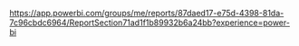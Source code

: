 

https://app.powerbi.com/groups/me/reports/87daed17-e75d-4398-81da-7c96cbdc6964/ReportSection71ad1f1b89932b6a24bb?experience=power-bi
